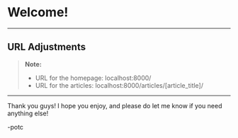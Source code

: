 Welcome!
========

----------

URL Adjustments
------------------------
> **Note:**
> - URL for the homepage: localhost:8000/
> - URL for the articles: localhost:8000/articles/[article_title]/

----------

Thank you guys! I hope you enjoy,  and please do let me know if you need anything else!

-potc